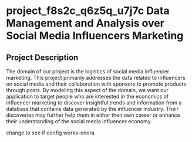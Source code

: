 # project_f8s2c_q6z5q_u7j7c Data Management and Analysis over Social Media Influencers Marketing

## Project Description
The domain of our project is the logistics of social media influencer marketing. This project primarily addresses the data related to influencers on social media and their collaboration with sponsors to promote products through posts. By modeling this aspect of the domain, we want our application to target people who are interested in the economics of influencer marketing to discover insightful trends and information from a database that contains data generated by the influencer industry. Their discoveries may further help them in either their own career or enhance their understanding of the social media influencer economy.

change to see if config works-enora